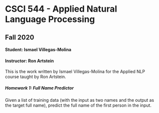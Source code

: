 # CSCI 544 - Applied Natural Language Processing
## Fall 2020
#### Student: Ismael Villegas-Molina
#### Instructor: Ron Artstein

This is the work written by Ismael Villegas-Molina for the Applied NLP course taught by Ron Artstein.

##### Homework 1: Full Name Predictor
Given a list of training data (with the input as two names and the output as the target full name), predict the full name 
of the first person in the input.